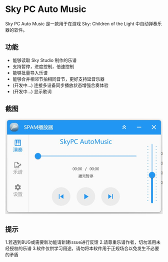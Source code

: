 # Sky PC Auto Music

Sky PC Auto Music 是一款用于在游戏 Sky: Children of the Light 中自动弹奏乐器的软件。

## 功能

- 能够读取 Sky Studio 制作的乐谱
- 支持暂停，进度控制，倍速控制
- 能够批量导入乐谱
- 能够合并相邻节拍相同音节，更好支持延音乐器
- (开发中...) 连接多设备同步播放状态增强合奏体验
- (开发中...) 显示歌词

## 截图

![软件截图](assets/screenshot.jpg)

## 提示

1.若遇到BUG或需要新功能请新建issue进行反馈
2.请尊重乐谱作者，切勿滥用未经授权的乐谱
3.软件仅供学习用途，请勿将本软件用于正规场合以免发生不必要的矛盾